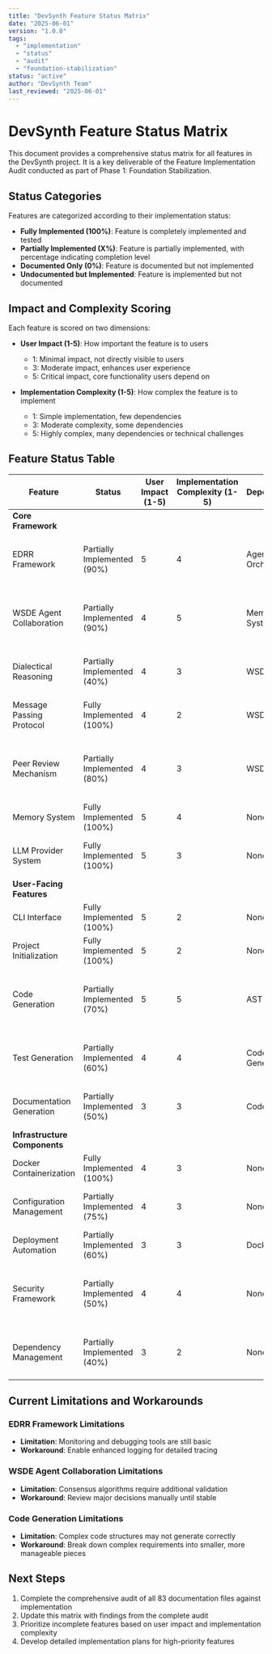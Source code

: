 ```yaml
---
title: "DevSynth Feature Status Matrix"
date: "2025-06-01"
version: "1.0.0"
tags:
  - "implementation"
  - "status"
  - "audit"
  - "foundation-stabilization"
status: "active"
author: "DevSynth Team"
last_reviewed: "2025-06-01"
---
```


# DevSynth Feature Status Matrix

This document provides a comprehensive status matrix for all features in the DevSynth project. It is a key deliverable of the Feature Implementation Audit conducted as part of Phase 1: Foundation Stabilization.

## Status Categories

Features are categorized according to their implementation status:

- **Fully Implemented (100%)**: Feature is completely implemented and tested
- **Partially Implemented (X%)**: Feature is partially implemented, with percentage indicating completion level
- **Documented Only (0%)**: Feature is documented but not implemented
- **Undocumented but Implemented**: Feature is implemented but not documented

## Impact and Complexity Scoring

Each feature is scored on two dimensions:

- **User Impact (1-5)**: How important the feature is to users
  - 1: Minimal impact, not directly visible to users
  - 3: Moderate impact, enhances user experience
  - 5: Critical impact, core functionality users depend on

- **Implementation Complexity (1-5)**: How complex the feature is to implement
  - 1: Simple implementation, few dependencies
  - 3: Moderate complexity, some dependencies
  - 5: Highly complex, many dependencies or technical challenges

## Feature Status Table

| Feature | Status | User Impact (1-5) | Implementation Complexity (1-5) | Dependencies | Owner | Notes |
|---------|--------|-------------------|--------------------------------|--------------|-------|-------|
| **Core Framework** |
| EDRR Framework | Partially Implemented (90%) | 5 | 4 | Agent Orchestration | | Phase transition logic, CLI integration, and tracing implemented |
| WSDE Agent Collaboration | Partially Implemented (90%) | 4 | 5 | Memory System | | Multi-agent voting, consensus, and recursive micro-cycles integrated |
| Dialectical Reasoning | Partially Implemented (40%) | 4 | 3 | WSDE Model | | Framework defined, implementation in progress |
| Message Passing Protocol | Fully Implemented (100%) | 4 | 2 | WSDE Model | | Enables structured agent communication |
| Peer Review Mechanism | Partially Implemented (80%) | 4 | 3 | WSDE Model | | Basic review cycle implemented, advanced workflows pending |
| Memory System | Fully Implemented (100%) | 5 | 4 | None | | Complete with ChromaDB integration |
| LLM Provider System | Fully Implemented (100%) | 5 | 3 | None | | Multiple backend support implemented |
| **User-Facing Features** |
| CLI Interface | Fully Implemented (100%) | 5 | 2 | None | | All commands implemented and tested |
| Project Initialization | Fully Implemented (100%) | 5 | 2 | None | | Complete with configuration options |
| Code Generation | Partially Implemented (70%) | 5 | 5 | AST Analysis | | Basic generation working, advanced features pending |
| Test Generation | Partially Implemented (60%) | 4 | 4 | Code Generation | | Unit test generation working, integration tests pending |
| Documentation Generation | Partially Implemented (50%) | 3 | 3 | Code Analysis | | Basic documentation generation implemented |
| **Infrastructure Components** |
| Docker Containerization | Fully Implemented (100%) | 4 | 3 | None | | Dockerfile and Compose provided |
| Configuration Management | Partially Implemented (75%) | 4 | 3 | None | | Environment-specific templates available |
| Deployment Automation | Partially Implemented (60%) | 3 | 3 | Docker | | Basic Docker Compose workflows |
| Security Framework | Partially Implemented (50%) | 4 | 4 | None | | Environment validation and security policies added; encryption pending |
| Dependency Management | Partially Implemented (40%) | 3 | 2 | None | | Basic management implemented, optimization pending |

## Current Limitations and Workarounds

### EDRR Framework Limitations
- **Limitation**: Monitoring and debugging tools are still basic
- **Workaround**: Enable enhanced logging for detailed tracing

### WSDE Agent Collaboration Limitations
- **Limitation**: Consensus algorithms require additional validation
- **Workaround**: Review major decisions manually until stable

### Code Generation Limitations
- **Limitation**: Complex code structures may not generate correctly
- **Workaround**: Break down complex requirements into smaller, more manageable pieces

## Next Steps

1. Complete the comprehensive audit of all 83 documentation files against implementation
2. Update this matrix with findings from the complete audit
3. Prioritize incomplete features based on user impact and implementation complexity
4. Develop detailed implementation plans for high-priority features
